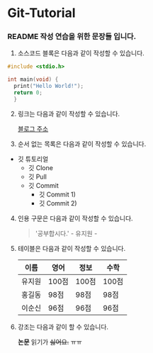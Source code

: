 # Git-Tutorial

### README 작성 연습을 위한 문장들 입니다.

1. 소스코드 블록은 다음과 같이 작성할 수 있습니다.

```c
#include <stdio.h>

int main(void) {
  print("Hello World!");
  return 0;
  }
```

2. 링크는 다음과 같이 작성할 수 있습니다.

   [블로그 주소](https://blog.naver.com/ndb796)

3. 순서 없는 목록은 다음과 같이 작성할 수 있습니다.

  * 깃 튜토리얼
    * 깃 Clone
    * 깃 Pull
    * 깃 Commit
      * 깃 Commit 1)
      * 깃 Commit 2)

4. 인용 구문은 다음과 같이 작성할 수 있습니다.

   > '공부합시다.' - 유지원 -

5. 테이블은 다음과 같이 작성할 수 있습니다.

   이름|영어|정보|수학
   ---|---|---|---|
   유지원|100점|100점|100점|
   홍길동|98점|98점|98점|
   이순신|96점|96점|96점|

6. 강조는 다음과 같이 할 수 있습니다.

   **논문** 읽기가 ~~싫어요.~~ ㅠㅠ
    
